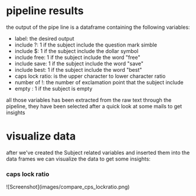 # pipeline results
the output of the pipe line is a dataframe containing the following variables:
- label: the desired output
- include ?: 1 if the subject include the question mark simble
- include $: 1 if the subject include the dollar symbol
- include free: 1 if the subject include the word "free"
- include save: 1 if the subject include the word "save"
- include best: 1 if the subject include the word "best"
- caps lock ratio: is the upper character to lower character ratio
- number of !: the number of exclamation point that the subject include
- empty : 1 if the subject is empty

all those variables has been extracted from the raw text through the pipeline, they have been selected after a quick look at some mails to get insights
# visualize data
after we've created the Subject related variables and inserted them into the data frames we can visualize the data to get some insights:
<h3>caps lock ratio</h3>
![Screenshot](images/compare_cps_lockratio.png)
